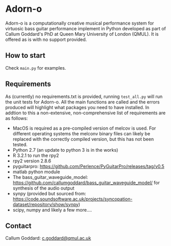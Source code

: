 # Adorn-o

Adorn-o is a computationally creative musical performance system for virtuosic bass guitar performance implement in Python developed as part of Callum Goddard's PhD at Queen Mary University of London (QMUL). It is offered as is with no support provided.


## How to start

Check `main.py` for examples.


## Requirements
As (currently) no requirements.txt is provided, running `test_all.py` will run the unit tests for Adorn-o. All the main functions are called and the errors produced will highlight what packages you need to have installed. In addtion to this a non-extensive, non-comprehensive list of requirements are as follows:

 - MacOS is required as a pre-compiled version of melcov is used. For different operating systems the melconv binary files can likely be replaced with the correctly compiled version, but this has not been tested.
 - Python 2.7 (an update to python 3 is in the works)
 - R 3.2.1 to run the rpy2
 - rpy2 version 2.8.6
 - pyguitarpro: https://github.com/Perlence/PyGuitarPro/releases/tag/v0.5
 - matlab python module
 - The bass_guitar_waveguide_model: https://github.com/callumgoddard/bass_guitar_waveguide_model/ for synthesis of the audio output
 - synpy (provided but sourced from: https://code.soundsoftware.ac.uk/projects/syncopation-dataset/repository/show/synpy)
 - scipy, numpy and likely a few more....


## Contact

Callum Goddard: [c.goddard@qmul.ac.uk](c.goddard@qmul.ac.uk)
